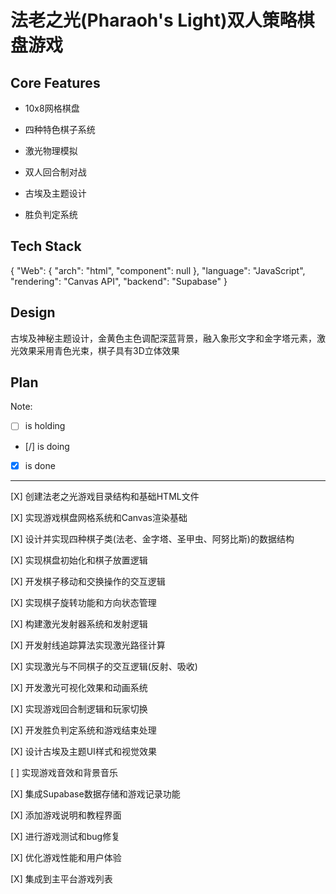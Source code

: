 # 法老之光(Pharaoh's Light)双人策略棋盘游戏

## Core Features

- 10x8网格棋盘

- 四种特色棋子系统

- 激光物理模拟

- 双人回合制对战

- 古埃及主题设计

- 胜负判定系统

## Tech Stack

{
  "Web": {
    "arch": "html",
    "component": null
  },
  "language": "JavaScript",
  "rendering": "Canvas API",
  "backend": "Supabase"
}

## Design

古埃及神秘主题设计，金黄色主色调配深蓝背景，融入象形文字和金字塔元素，激光效果采用青色光束，棋子具有3D立体效果

## Plan

Note: 

- [ ] is holding
- [/] is doing
- [X] is done

---

[X] 创建法老之光游戏目录结构和基础HTML文件

[X] 实现游戏棋盘网格系统和Canvas渲染基础

[X] 设计并实现四种棋子类(法老、金字塔、圣甲虫、阿努比斯)的数据结构

[X] 实现棋盘初始化和棋子放置逻辑

[X] 开发棋子移动和交换操作的交互逻辑

[X] 实现棋子旋转功能和方向状态管理

[X] 构建激光发射器系统和发射逻辑

[X] 开发射线追踪算法实现激光路径计算

[X] 实现激光与不同棋子的交互逻辑(反射、吸收)

[X] 开发激光可视化效果和动画系统

[X] 实现游戏回合制逻辑和玩家切换

[X] 开发胜负判定系统和游戏结束处理

[X] 设计古埃及主题UI样式和视觉效果

[ ] 实现游戏音效和背景音乐

[X] 集成Supabase数据存储和游戏记录功能

[X] 添加游戏说明和教程界面

[X] 进行游戏测试和bug修复

[X] 优化游戏性能和用户体验

[X] 集成到主平台游戏列表
